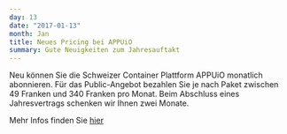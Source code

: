 ```yaml
---
day: 13
date: "2017-01-13"
month: Jan
title: Neues Pricing bei APPUiO
summary: Gute Neuigkeiten zum Jahresauftakt
---
```

Neu können Sie die Schweizer Container Plattform APPUiO monatlich abonnieren. Für das Public-Angebot bezahlen Sie je nach Paket zwischen 49 Franken und 340 Franken pro Monat. Beim Abschluss eines Jahresvertrags schenken wir Ihnen zwei Monate.

Mehr Infos finden Sie [hier](/offering/cloud/)


